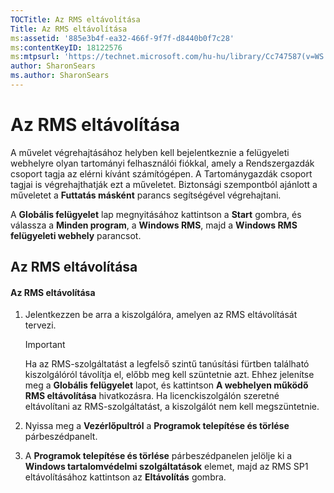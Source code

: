 ```yaml
---
TOCTitle: Az RMS eltávolítása
Title: Az RMS eltávolítása
ms:assetid: '885e3b4f-ea32-466f-9f7f-d8440b0f7c28'
ms:contentKeyID: 18122576
ms:mtpsurl: 'https://technet.microsoft.com/hu-hu/library/Cc747587(v=WS.10)'
author: SharonSears
ms.author: SharonSears
---
```


Az RMS eltávolítása
===================

A művelet végrehajtásához helyben kell bejelentkeznie a felügyeleti webhelyre olyan tartományi felhasználói fiókkal, amely a Rendszergazdák csoport tagja az elérni kívánt számítógépen. A Tartománygazdák csoport tagjai is végrehajthatják ezt a műveletet. Biztonsági szempontból ajánlott a műveletet a **Futtatás másként** parancs segítségével végrehajtani.

A **Globális felügyelet** lap megnyitásához kattintson a **Start** gombra, és válassza a **Minden program**, a **Windows RMS**, majd a **Windows RMS felügyeleti webhely** parancsot.

Az RMS eltávolítása
-------------------

#### Az RMS eltávolítása

1.  Jelentkezzen be arra a kiszolgálóra, amelyen az RMS eltávolítását tervezi.

    > [!IMPORTANT]  
    > Ha az RMS-szolgáltatást a legfelső szintű tanúsítási fürtben található kiszolgálóról távolítja el, előbb meg kell szüntetnie azt. Ehhez jelenítse meg a **Globális felügyelet** lapot, és kattintson **A webhelyen működő RMS eltávolítása** hivatkozásra. Ha licenckiszolgálón szeretné eltávolítani az RMS-szolgáltatást, a kiszolgálót nem kell megszüntetnie.

2.  Nyissa meg a **Vezérlőpultról** a **Programok telepítése és törlése** párbeszédpanelt.

3.  A **Programok telepítése és törlése** párbeszédpanelen jelölje ki a **Windows tartalomvédelmi szolgáltatások** elemet, majd az RMS SP1 eltávolításához kattintson az **Eltávolítás** gombra.
